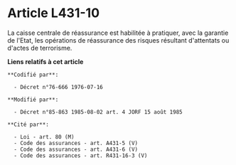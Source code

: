 # Article L431-10

La caisse centrale de réassurance est habilitée à pratiquer, avec la garantie de l'Etat, les opérations de réassurance des
risques résultant d'attentats ou d'actes de terrorisme.

**Liens relatifs à cet article**

	**Codifié par**:

	  - Décret n°76-666 1976-07-16

	**Modifié par**:

	  - Décret n°85-863 1985-08-02 art. 4 JORF 15 août 1985

	**Cité par**:

	  - Loi - art. 80 (M)
	  - Code des assurances - art. A431-5 (V)
	  - Code des assurances - art. A431-6 (V)
	  - Code des assurances - art. R431-16-3 (V)
